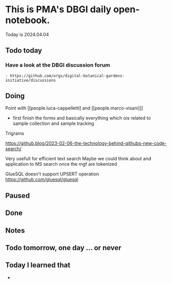 

# This is PMA's DBGI daily open-notebook.

Today is 2024.04.04

## Todo today

### Have a look at the DBGI discussion forum
    - https://github.com/orgs/digital-botanical-gardens-initiative/discussions
###
###

## Doing

Point with [[people.luca-cappelletti] and [[people.marco-visani]]]


- first finish the forms and basically everything which ois related to sample collection and sample tracking


Trigrams 

https://github.blog/2023-02-06-the-technology-behind-githubs-new-code-search/

Very usefull for efficient text search
Maybe we could think about and application to MS search once the mgf are tokenized

GlueSQL doesn't support UPSERT operation
https://github.com/gluesql/gluesql




## Paused

## Done

## Notes

## Todo tomorrow, one day ... or never

###
###
###


## Today I learned that

-